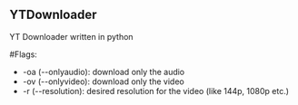 ## YTDownloader
YT Downloader written in python

#Flags:
* -oa (--onlyaudio): download only the audio
* -ov (--onlyvideo): download only the video
* -r (--resolution): desired resolution for the video (like 144p, 1080p etc.)
